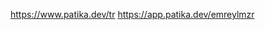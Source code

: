 <a href="https://www.patika.dev/tr">https://www.patika.dev/tr</a>
<a href="https://www.patika.dev/tr">https://app.patika.dev/emreylmzr</a>